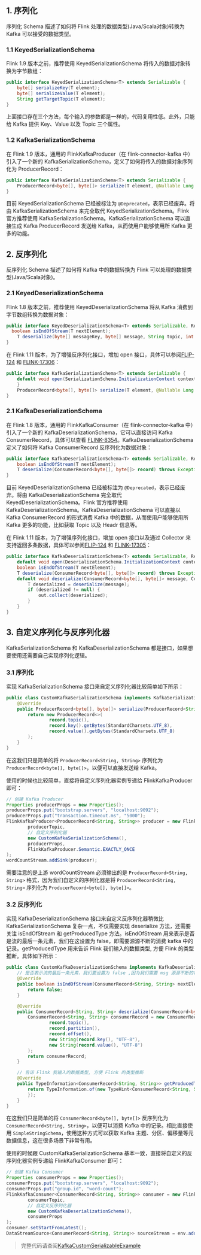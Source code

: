 ## 1. 序列化

序列化 Schema 描述了如何将 Flink 处理的数据类型(Java/Scala对象)转换为 Kafka 可以接受的数据类型。

### 1.1 KeyedSerializationSchema

Flink 1.9 版本之前，推荐使用 KeyedSerializationSchema 将传入的数据对象转换为字节数组：
```java
public interface KeyedSerializationSchema<T> extends Serializable {
    byte[] serializeKey(T element);
    byte[] serializeValue(T element);
    String getTargetTopic(T element);
}
```
上面接口存在三个方法，每个输入的参数都是一样的，代码复用性低。此外，只能给 Kafka 提供 Key、Value 以及 Topic 三个属性。

### 1.2 KafkaSerializationSchema

在 Flink 1.9 版本，通用的 FlinkKafkaProducer（在 flink-connector-kafka 中）引入了一个新的 KafkaSerializationSchema，定义了如何将传入的数据对象序列化为 ProducerRecord：
```java
public interface KafkaSerializationSchema<T> extends Serializable {
	ProducerRecord<byte[], byte[]> serialize(T element, @Nullable Long timestamp);
}
```
目前 KeyedSerializationSchema 已经被标注为 `@Deprecated`，表示已经废弃。将由 KafkaSerializationSchema 来完全取代 KeyedSerializationSchema。Flink 官方推荐使用 KafkaSerializationSchema。KafkaSerializationSchema 可以直接生成 Kafka ProducerRecord 发送给 Kafka，从而使用户能够使用所 Kafka 更多的功能。

## 2. 反序列化

反序列化 Schema 描述了如何将 Kafka 中的数据转换为 Flink 可以处理的数据类型(Java/Scala对象)。

### 2.1 KeyedDeserializationSchema

Flink 1.8 版本之前，推荐使用 KeyedDeserializationSchema 将从 Kafka 消费到字节数组转换为数据对象：
```java
public interface KeyedDeserializationSchema<T> extends Serializable, ResultTypeQueryable<T> {
  boolean isEndOfStream(T nextElement);
	T deserialize(byte[] messageKey, byte[] message, String topic, int partition, long offset) throws IOException;
}
```
在 Flink 1.11 版本，为了增强反序列化接口，增加 open 接口，具体可以参阅[FLIP-124](https://cwiki.apache.org/confluence/pages/viewpage.action?pageId=148645988) 和 [FLINK-17306](https://issues.apache.org/jira/browse/FLINK-17306)：
```java
public interface KafkaSerializationSchema<T> extends Serializable {
	default void open(SerializationSchema.InitializationContext context) throws Exception {
	}
	ProducerRecord<byte[], byte[]> serialize(T element, @Nullable Long timestamp);
}
```

### 2.1 KafkaDeserializationSchema

在 Flink 1.8 版本，通用的 FlinkKafkaConsumer（在 flink-connector-kafka 中）引入了一个新的 KafkaDeserializationSchema，它可以直接访问 Kafka ConsumerRecord，具体可以查看 [FLINK-8354](https://issues.apache.org/jira/browse/FLINK-8354)。KafkaDeserializationSchema 定义了如何将 Kafka ConsumerRecord 反序列化为数据对象：
```java
public interface KafkaDeserializationSchema<T> extends Serializable, ResultTypeQueryable<T> {
	boolean isEndOfStream(T nextElement);
	T deserialize(ConsumerRecord<byte[], byte[]> record) throws Exception;
}
```
目前 KeyedDeserializationSchema 已经被标注为 `@Deprecated`，表示已经废弃。将由 KafkaDeserializationSchema 完全取代 KeyedDeserializationSchema。Flink 官方推荐使用 KafkaDeserializationSchema。KafkaDeserializationSchema 可以直接以 Kafka ConsumerRecord 的形式消费 Kafka 中的数据，从而使用户能够使用所 Kafka 更多的功能，比如获取 Topic 以及 Headr 信息等。

在 Flink 1.11 版本，为了增强序列化接口，增加 open 接口以及通过 Collector 来支持返回多条数据，具体可以参阅[FLIP-124](https://cwiki.apache.org/confluence/pages/viewpage.action?pageId=148645988) 和 [FLINK-17305](https://issues.apache.org/jira/browse/FLINK-17305)：
```java
public interface KafkaDeserializationSchema<T> extends Serializable, ResultTypeQueryable<T> {
    default void open(DeserializationSchema.InitializationContext context) throws Exception {}
    boolean isEndOfStream(T nextElement);
    T deserialize(ConsumerRecord<byte[], byte[]> record) throws Exception;
    default void deserialize(ConsumerRecord<byte[], byte[]> message, Collector<T> out) throws Exception {
        T deserialized = deserialize(message);
        if (deserialized != null) {
            out.collect(deserialized);
        }
    }
}
```

## 3. 自定义序列化与反序列化器

KafkaSerializationSchema 和 KafkaDeserializationSchema 都是接口，如果想要使用还需要自己实现序列化逻辑。

### 3.1 序列化

实现 KafkaSerializationSchema 接口来自定义序列化器比较简单如下所示：
```java
public class CustomKafkaSerializationSchema implements KafkaSerializationSchema<ProducerRecord<String, String>> {
    @Override
    public ProducerRecord<byte[], byte[]> serialize(ProducerRecord<String, String> record, @Nullable Long timestamp) {
        return new ProducerRecord<>(
                record.topic(),
                record.key().getBytes(StandardCharsets.UTF_8),
                record.value().getBytes(StandardCharsets.UTF_8)
        );
    }
}
```
在这我们只是简单的将 `ProducerRecord<String, String>` 序列化为 `ProducerRecord<byte[], byte[]>`，以便可以直接发送给 Kafka。

使用的时候也比较简单，直接将自定义序列化器实例专递给 FlinkKafkaProducer 即可：
```java
// 创建 Kafka Producer
Properties producerProps = new Properties();
producerProps.put("bootstrap.servers", "localhost:9092");
producerProps.put("transaction.timeout.ms", "5000");
FlinkKafkaProducer<ProducerRecord<String, String>> producer = new FlinkKafkaProducer<>(
        producerTopic,
        // 自定义序列化器
        new CustomKafkaSerializationSchema(),
        producerProps,
        FlinkKafkaProducer.Semantic.EXACTLY_ONCE
);
wordCountStream.addSink(producer);
```
需要注意的是上游 wordCountStream 必须输出的是 `ProducerRecord<String, String>` 格式，因为我们自定义的序列化器是将 `ProducerRecord<String, String>` 序列化为 `ProducerRecord<byte[], byte[]>`。

### 3.2 反序列化

实现 KafkaDeserializationSchema 接口来自定义反序列化器稍微比 KafkaSerializationSchema 复杂一点，不仅需要实现 deserialize 方法，还需要关注 isEndOfStream 和 getProducedType 方法。isEndOfStream 用来表示是否是流的最后一条元素，我们在这设置为 false，即需要源源不断的消费 kafka 中的记录。getProducedType 用来告诉 Flink 我们输入的数据类型, 方便 Flink 的类型推断。具体如下所示：
```java
public class CustomKafkaDeserializationSchema implements KafkaDeserializationSchema<ConsumerRecord<String, String>> {
    // 是否表示流的最后一条元素，我们要设置为 false ,因为我们需要 msg 源源不断的被消费
    @Override
    public boolean isEndOfStream(ConsumerRecord<String, String> nextElement) {
        return false;
    }

    @Override
    public ConsumerRecord<String, String> deserialize(ConsumerRecord<byte[], byte[]> record) throws Exception {
        ConsumerRecord<String, String> consumerRecord = new ConsumerRecord<>(
                record.topic(),
                record.partition(),
                record.offset(),
                new String(record.key(), "UTF-8"),
                new String(record.value(), "UTF-8")
        );
        return consumerRecord;
    }

    // 告诉 Flink 我输入的数据类型, 方便 Flink 的类型推断
    @Override
    public TypeInformation<ConsumerRecord<String, String>> getProducedType() {
        return TypeInformation.of(new TypeHint<ConsumerRecord<String, String>>() {
        });
    }
}
```
在这我们只是简单的将 `ConsumerRecord<byte[], byte[]>` 反序列化为 `ConsumerRecord<String, String>`，以便可以消费 Kafka 中的记录。相比直接使用 `SimpleStringSchema`，使用这种方式可以获取 Kafka 主题、分区、偏移量等元数据信息，这在很多场景下非常有用。

使用的时候跟 CustomKafkaSerializationSchema 基本一致，直接将自定义的反序列化器实例专递给 FlinkKafkaConsumer 即可：
```java
// 创建 Kafka Consumer
Properties consumerProps = new Properties();
consumerProps.put("bootstrap.servers", "localhost:9092");
consumerProps.put("group.id", "word-count");
FlinkKafkaConsumer<ConsumerRecord<String, String>> consumer = new FlinkKafkaConsumer<>(
        consumerTopic,
        // 自定义反序列化器
        new CustomKafkaDeserializationSchema(),
        consumerProps
);
consumer.setStartFromLatest();
DataStreamSource<ConsumerRecord<String, String>> sourceStream = env.addSource(consumer);
```

> 完整代码请查阅[KafkaCustomSerializableExample](https://github.com/sjf0115/data-example/blob/master/flink-example/src/main/java/com/flink/example/stream/connector/kafka/serializable/KafkaCustomSerializableExample.java)
